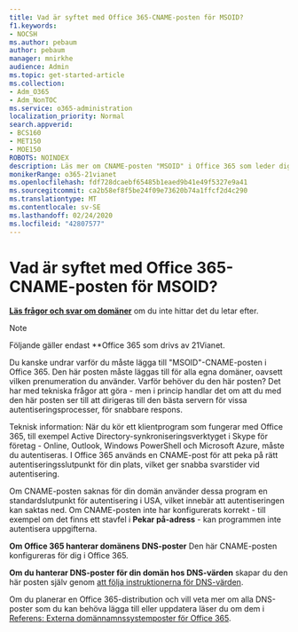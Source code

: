 ```yaml
---
title: Vad är syftet med Office 365-CNAME-posten för MSOID?
f1.keywords:
- NOCSH
ms.author: pebaum
author: pebaum
manager: mnirkhe
audience: Admin
ms.topic: get-started-article
ms.collection:
- Adm_O365
- Adm_NonTOC
ms.service: o365-administration
localization_priority: Normal
search.appverid:
- BCS160
- MET150
- MOE150
ROBOTS: NOINDEX
description: Läs mer om CNAME-posten "MSOID" i Office 365 som leder dig till den bästa servern för autentiseringsprocesser, så att du får ett snabbare svar.
monikerRange: o365-21vianet
ms.openlocfilehash: fdf728dcaebf65485b1eaed9b41e49f5327e9a41
ms.sourcegitcommit: ca2b58ef8f5be24f09e73620b74a1ffcf2d4c290
ms.translationtype: MT
ms.contentlocale: sv-SE
ms.lasthandoff: 02/24/2020
ms.locfileid: "42807577"
---
```

# <a name="whats-the-purpose-of-the-office-365-cname-record-for-msoid"></a>Vad är syftet med Office 365-CNAME-posten för MSOID?

 **[Läs frågor och svar om domäner](../setup/domains-faq.md)** om du inte hittar det du letar efter. 
> [!NOTE]
> Följande gäller endast **Office 365 som drivs av 21Vianet.
  
Du kanske undrar varför du måste lägga till "MSOID"-CNAME-posten i Office 365. Den här posten måste läggas till för alla egna domäner, oavsett vilken prenumeration du använder. Varför behöver du den här posten? Det har med tekniska frågor att göra - men i princip handlar det om att du med den här posten ser till att dirigeras till den bästa servern för vissa autentiseringsprocesser, för snabbare respons.
  
Teknisk information: När du kör ett klientprogram som fungerar med Office 365, till exempel Active Directory-synkroniseringsverktyget i Skype för företag - Online, Outlook, Windows PowerShell och Microsoft Azure, måste du autentiseras. I Office 365 används en CNAME-post för att peka på rätt autentiseringsslutpunkt för din plats, vilket ger snabba svarstider vid autentisering.
  
Om CNAME-posten saknas för din domän använder dessa program en standardslutpunkt för autentisering i USA, vilket innebär att autentiseringen kan saktas ned. Om CNAME-posten inte har konfigurerats korrekt - till exempel om det finns ett stavfel i **Pekar på-adress** - kan programmen inte autentisera uppgifterna.
  
 **Om Office 365 hanterar domänens DNS-poster** Den här CNAME-posten konfigureras för dig i Office 365. 
  
 **Om du hanterar DNS-poster för din domän hos DNS-värden** skapar du den här posten själv genom [att följa instruktionerna för DNS-värden](https://support.office.com/article/b0f3fdca-8a80-4e8e-9ef3-61e8a2a9ab23.aspx).
  
Om du planerar en Office 365-distribution och vill veta mer om alla DNS-poster som du kan behöva lägga till eller uppdatera läser du om dem i [Referens: Externa domännamnssystemposter för Office 365](https://go.microsoft.com/fwlink/?LinkId=579013).
  


